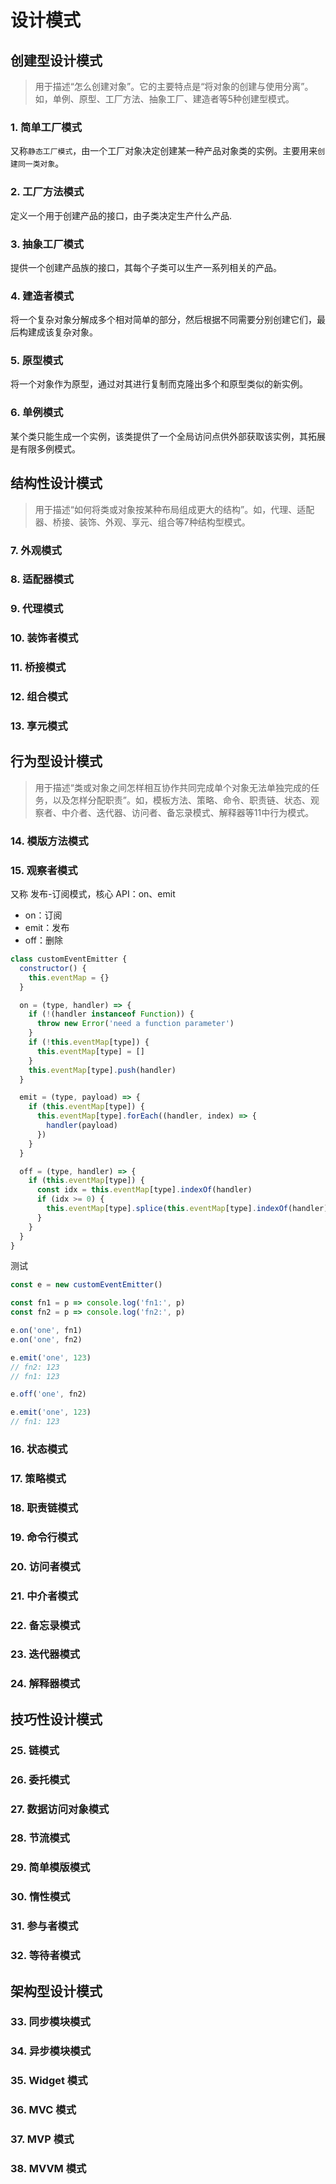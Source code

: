 # 设计模式

## 创建型设计模式
> 用于描述“怎么创建对象”。它的主要特点是“将对象的创建与使用分离”。如，单例、原型、工厂方法、抽象工厂、建造者等5种创建型模式。

### 1. 简单工厂模式
又称`静态工厂模式`，由一个工厂对象决定创建某一种产品对象类的实例。主要用来`创建同一类对象`。

### 2. 工厂方法模式
定义一个用于创建产品的接口，由子类决定生产什么产品.

### 3. 抽象工厂模式
提供一个创建产品族的接口，其每个子类可以生产一系列相关的产品。

### 4. 建造者模式
将一个复杂对象分解成多个相对简单的部分，然后根据不同需要分别创建它们，最后构建成该复杂对象。

### 5. 原型模式
将一个对象作为原型，通过对其进行复制而克隆出多个和原型类似的新实例。

### 6. 单例模式
某个类只能生成一个实例，该类提供了一个全局访问点供外部获取该实例，其拓展是有限多例模式。



## 结构性设计模式
> 用于描述“如何将类或对象按某种布局组成更大的结构”。如，代理、适配器、桥接、装饰、外观、享元、组合等7种结构型模式。

### 7. 外观模式

### 8. 适配器模式

### 9. 代理模式

### 10. 装饰者模式

### 11. 桥接模式

### 12. 组合模式

### 13. 享元模式



## 行为型设计模式
> 用于描述“类或对象之间怎样相互协作共同完成单个对象无法单独完成的任务，以及怎样分配职责”。如，模板方法、策略、命令、职责链、状态、观察者、中介者、迭代器、访问者、备忘录模式、解释器等11中行为模式。

### 14. 模版方法模式

### 15. 观察者模式

又称 发布-订阅模式，核心 API：on、emit

- on：订阅
- emit：发布
- off：删除

```javascript
class customEventEmitter {
  constructor() {
    this.eventMap = {}
  }

  on = (type, handler) => {
    if (!(handler instanceof Function)) {
      throw new Error('need a function parameter')
    }
    if (!this.eventMap[type]) {
      this.eventMap[type] = []
    }
    this.eventMap[type].push(handler)
  }

  emit = (type, payload) => {
    if (this.eventMap[type]) {
      this.eventMap[type].forEach((handler, index) => {
        handler(payload)
      })
    }
  }

  off = (type, handler) => {
    if (this.eventMap[type]) {
      const idx = this.eventMap[type].indexOf(handler)
      if (idx >= 0) {
        this.eventMap[type].splice(this.eventMap[type].indexOf(handler) >>> 0, 1)
      }
    }
  }
}
```

测试

```javascript
const e = new customEventEmitter()

const fn1 = p => console.log('fn1:', p)
const fn2 = p => console.log('fn2:', p)

e.on('one', fn1)
e.on('one', fn2)

e.emit('one', 123)
// fn2: 123
// fn1: 123

e.off('one', fn2)

e.emit('one', 123)
// fn1: 123
```

### 16. 状态模式

### 17. 策略模式

### 18. 职责链模式

### 19. 命令行模式

### 20. 访问者模式

### 21. 中介者模式

### 22. 备忘录模式

### 23. 迭代器模式

### 24. 解释器模式



## 技巧性设计模式

### 25. 链模式

### 26. 委托模式

### 27. 数据访问对象模式

### 28. 节流模式

### 29. 简单模版模式

### 30. 惰性模式

### 31. 参与者模式

### 32. 等待者模式



## 架构型设计模式

### 33. 同步模块模式

### 34. 异步模块模式

### 35. Widget 模式

### 36. MVC 模式

### 37. MVP 模式

### 38. MVVM 模式
